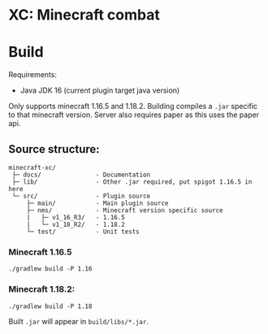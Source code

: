 # XC: Minecraft combat

# Build
Requirements:
- Java JDK 16 (current plugin target java version)

Only supports minecraft 1.16.5 and 1.18.2. Building compiles a `.jar`
specific to that minecraft version. Server also requires paper as 
this uses the paper api.

## Source structure:
```
minecraft-xc/
 ├─ docs/               - Documentation
 ├─ lib/                - Other .jar required, put spigot 1.16.5 in here
 └─ src/                - Plugin source
     ├─ main/           - Main plugin source
     ├─ nms/            - Minecraft version specific source
     |   ├─ v1_16_R3/   - 1.16.5
     |   └─ v1_18_R2/   - 1.18.2
     └─ test/           - Unit tests
```

### Minecraft 1.16.5

```
./gradlew build -P 1.16
```

### Minecraft 1.18.2:
```
./gradlew build -P 1.18
```

Built `.jar` will appear in `build/libs/*.jar`.

